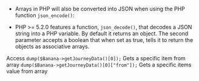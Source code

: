 - Arrays in PHP will also be converted into JSON when using the PHP function `json_encode()`:

- PHP >= 5.2.0 features a function, `json_decode()`, that decodes a JSON string into a PHP variable. By default it returns an object. The second parameter accepts a boolean that when set as true, tells it to return the objects as associative arrays.


Access
`dump($Banana->getJourneyData()[0]);` Gets a specific item from array
`dump($Banana->getJourneyData()[0]["from"]);` Gets a specific items value from array